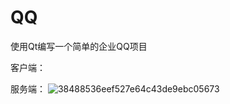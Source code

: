# QQ
使用Qt编写一个简单的企业QQ项目

客户端：

服务端：
![38488536eef527e64c43de9ebc05673](https://github.com/1AoB/QQ/assets/78208268/ed828bdf-c387-4eca-9dea-7e69f2db135f)
